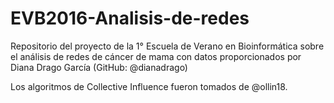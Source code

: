 # EVB2016-Analisis-de-redes
Repositorio del proyecto de la 1° Escuela de Verano en Bioinformática sobre el análisis de redes de cáncer de mama con datos proporcionados por Diana Drago García (GitHub: @dianadrago)

Los algoritmos de Collective Influence fueron tomados de @ollin18.
